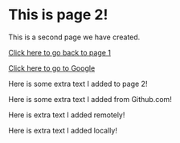 # This is page 2!

This is a second page we have created.

[Click here to go back to page 1](README.md)

[Click here to go to Google](http://www.google.com)

Here is some extra text I added to page 2!

Here is some extra text I added from Github.com!

Here is extra text I added remotely!

Here is extra text I added locally!